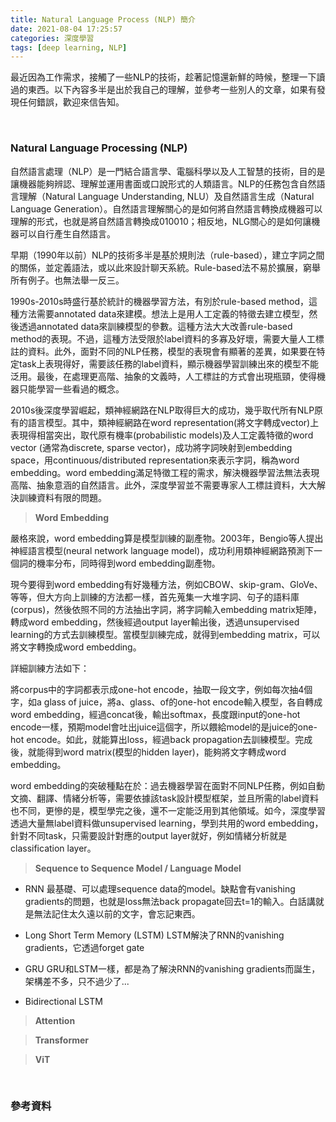```yaml
---
title: Natural Language Process (NLP) 簡介
date: 2021-08-04 17:25:57
categories: 深度學習
tags: [deep learning, NLP]
---
```


最近因為工作需求，接觸了一些NLP的技術，趁著記憶還新鮮的時候，整理一下讀過的東西。以下內容多半是出於我自己的理解，並參考一些別人的文章，如果有發現任何錯誤，歡迎來信告知。


&nbsp;

### Natural Language Processing (NLP)

自然語言處理（NLP）是一門結合語言學、電腦科學以及人工智慧的技術，目的是讓機器能夠辨認、理解並運用書面或口說形式的人類語言。NLP的任務包含自然語言理解（Natural Language Understanding, NLU）及自然語言生成（Natural Language Generation）。自然語言理解關心的是如何將自然語言轉換成機器可以理解的形式，也就是將自然語言轉換成010010；相反地，NLG關心的是如何讓機器可以自行產生自然語言。

早期（1990年以前）NLP的技術多半是基於規則法（rule-based），建立字詞之間的關係，並定義語法，或以此來設計聊天系統。Rule-based法不易於擴展，窮舉所有例子。也無法舉一反三。

1990s-2010s時盛行基於統計的機器學習方法，有別於rule-based method，這種方法需要annotated data來建模。想法上是用人工定義的特徵去建立模型，然後透過annotated data來訓練模型的參數。這種方法大大改善rule-based method的表現。不過，這種方法受限於label資料的多寡及好壞，需要大量人工標註的資料。此外，面對不同的NLP任務，模型的表現會有顯著的差異，如果要在特定task上表現得好，需要該任務的label資料，顯示機器學習訓練出來的模型不能泛用。最後，在處理更高階、抽象的文義時，人工標註的方式會出現瓶頸，使得機器只能學習一些看過的概念。

2010s後深度學習崛起，類神經網路在NLP取得巨大的成功，幾乎取代所有NLP原有的語言模型。其中，類神經網路在word representation(將文字轉成vector)上表現得相當突出，取代原有機率(probabilistic models)及人工定義特徵的word vector (通常為discrete, sparse vector)，成功將字詞映射到embedding space，用continuous/distributed representation來表示字詞，稱為word embedding。word embedding滿足特徵工程的需求，解決機器學習法無法表現高階、抽象意涵的自然語言。此外，深度學習並不需要專家人工標註資料，大大解決訓練資料有限的問題。

> **Word Embedding**

嚴格來說，word embedding算是模型訓練的副產物。2003年，Bengio等人提出神經語言模型(neural network language model)，成功利用類神經網路預測下一個詞的機率分布，同時得到word embedding副產物。

現今要得到word embedding有好幾種方法，例如CBOW、skip-gram、GloVe、等等，但大方向上訓練的方法都一樣，首先蒐集一大堆字詞、句子的語料庫(corpus)，然後依照不同的方法抽出字詞，將字詞輸入embedding matrix矩陣，轉成word embedding，然後經過output layer輸出後，透過unsupervised learning的方式去訓練模型。當模型訓練完成，就得到embedding matrix，可以將文字轉換成word embedding。

詳細訓練方法如下：

將corpus中的字詞都表示成one-hot encode，抽取一段文字，例如每次抽4個字，如a glass of juice，將a、glass、of的one-hot encode輸入模型，各自轉成word embedding，經過concat後，輸出softmax，長度跟input的one-hot encode一樣，預期model會吐出juice這個字，所以餵給model的是juice的one-hot encode。如此，就能算出loss，經過back propagation去訓練模型。完成後，就能得到word matrix(模型的hidden layer)，能夠將文字轉成word embedding。

word embedding的突破種點在於：過去機器學習在面對不同NLP任務，例如自動文摘、翻譯、情緒分析等，需要依據該task設計模型框架，並且所需的label資料也不同，更慘的是，模型學完之後，還不一定能泛用到其他領域。如今，深度學習透過大量無label資料做unsupervised learning，學到共用的word embedding，針對不同task，只需要設計對應的output layer就好，例如情緒分析就是classification layer。

> **Sequence to Sequence Model / Language Model**

- RNN
最基礎、可以處理sequence data的model。缺點會有vanishing gradients的問題，也就是loss無法back propagate回去t=1的輸入。白話講就是無法記住太久遠以前的文字，會忘記東西。

- Long Short Term Memory (LSTM)
LSTM解決了RNN的vanishing gradients，它透過forget gate

- GRU
GRU和LSTM一樣，都是為了解決RNN的vanishing gradients而誕生，架構差不多，只不過少了...


- Bidirectional LSTM



> **Attention**


> **Transformer**

> **ViT**

&nbsp;

### 參考資料

